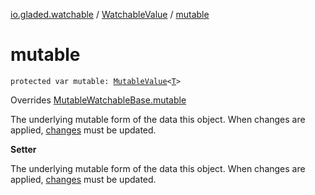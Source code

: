 [io.gladed.watchable](../index.md) / [WatchableValue](index.md) / [mutable](./mutable.md)

# mutable

`protected var mutable: `[`MutableValue`](../-mutable-value/index.md)`<`[`T`](index.md#T)`>`

Overrides [MutableWatchableBase.mutable](../-mutable-watchable-base/mutable.md)

The underlying mutable form of the data this object. When changes are applied, [changes](#) must be updated.

**Setter**

The underlying mutable form of the data this object. When changes are applied, [changes](#) must be updated.

